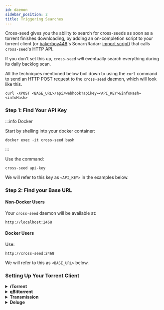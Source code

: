```yaml
---
id: daemon
sidebar_position: 2
title: Triggering Searches
---
```


Cross-seed gives you the ability to search for cross-seeds as soon as a torrent
finishes downloading, by adding an on-completion script to your torrent client
(or [bakerboy448](https://github.com/bakerboy448)'s Sonarr/Radarr
[import script](https://github.com/bakerboy448/StarrScripts/blob/main/xseed.sh))
that calls `cross-seed`'s HTTP API.

If you don't set this up, `cross-seed` _will_ eventually search everything
during its daily backlog scan.

All the techniques mentioned below boil down to using the `curl` command to send
an HTTP POST request to the `cross-seed` daemon, which will look like this.

```shell
curl -XPOST <BASE_URL>/api/webhook?apikey=<API_KEY>&infoHash=<infoHash>
```

### Step 1: Find Your API Key

:::info Docker

Start by shelling into your docker container:
```shell
docker exec -it cross-seed bash
```

:::

Use the command:

```shell
cross-seed api-key
```

We will refer to this key as `<API_KEY>` in the examples below.

### Step 2: Find your Base URL

#### Non-Docker Users

Your `cross-seed` daemon will be available at:

```shell
http://localhost:2468
```

#### Docker Users

Use:

```shell
http://cross-seed:2468
```

We will refer to this as `<BASE_URL>` below.

### Setting Up Your Torrent Client

<details>
<summary><strong>rTorrent</strong></summary>

1. Create a script named `rtorrent-cross-seed.sh`, replacing `<BASE_URL>`
   and `<API_KEY>` with the correct values from above:
    ```shell
    #!/bin/sh
    curl -XPOST <BASE_URL>/api/webhook?apikey=<API_KEY> --data-urlencode "infoHash=$2"
    ```
2. Make it executable:
    ```shell
    chmod +x rtorrent-cross-seed.sh
    ```
3. Add to `.rtorrent.rc`:
    ```shell
    echo 'method.insert=d.data_path,simple,"if=(d.is_multi_file),(cat,(d.directory),/),(cat,(d.directory),/,(d.name))"' >> .rtorrent.rc
    echo 'method.set_key=event.download.finished,cross_seed,"execute={'`pwd`/rtorrent-cross-seed.sh',$d.name=,$d.hash=,$d.data_path=}"' >> .rtorrent.rc
    ```
4. Restart rTorrent.

</details>

<details>
<summary><strong>qBittorrent</strong></summary>

1. Go to Tools > Options > Downloads.
2. Enable **Run external program on torrent completion**, replacing `<BASE_URL>`
   and `<API_KEY>` with the correct values from above:
    ```shell
    curl -XPOST <BASE_URL>/api/webhook?apikey=<API_KEY> --data-urlencode "infoHash=%I"
    ```

</details>

<details>
<summary><strong>Transmission</strong></summary>

1. Create `transmission-cross-seed.sh`, replacing `<BASE_URL>` and `<API_KEY>`
   with the correct values from above:
    ```shell
    #!/bin/sh
    curl -XPOST <BASE_URL>/api/webhook?apikey=<API_KEY> --data-urlencode "infoHash=$TR_TORRENT_HASH"
    ```
2. Make it executable:
    ```shell
    chmod +x transmission-cross-seed.sh
    ```
3. In **Settings** > **Transfers** > **Management**, select the script in the
   "Call script when download completes" menu item.

</details>

<details>
<summary><strong>Deluge</strong></summary>

1. Create a file called `deluge-cross-seed.sh`, replacing `<BASE_URL>`
   and `<API_KEY>` with the correct values from above:

    ```shell
    #!/bin/bash
    infoHash=$1
    name=$2
    path=$3
    curl -XPOST <BASE_URL>/api/webhook?apikey=<API_KEY> --data-urlencode "infoHash=$infoHash"
    ```

2. Make the script executable:

    ```shell
    chmod +x deluge-cross-seed.sh
    ```

3. In Deluge:
    - Enable the Execute plugin
    - Under **Add Command**, select the event **Torrent Complete** and input:
      `/path/to/deluge-cross-seed.sh` - Press **Add** and **Apply**
    - Restart your Deluge client/daemon

</details>
